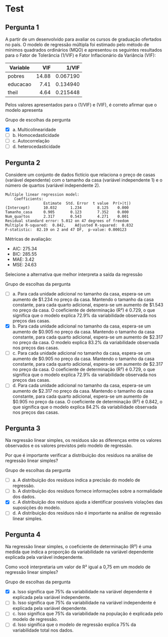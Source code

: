# Test

## Pergunta 1

A partir de um desenvolvido para avaliar os cursos de graduação ofertados no país. O modelo de regressão múltipla foi estimado pelo método de mínimos quadrados ordinários (MQO) e apresentou os seguintes resultados para o Fator de Tolerância (1/VIF) e Fator Inflacionário da Variância (VIF):

| Variable |   VIF |    1/VIF |
| -------- | ----: | -------: |
| pobres   | 14.88 | 0.067190 |
| educacao |  7.41 | 0.134940 |
| theil    |  4.64 | 0.215448 |

Pelos valores apresentados para o (1/VIF) e (VIF), é correto afirmar que o modelo apresenta

Grupo de escolhas da pergunta

- [x] a. Multicolinearidade
- [ ] b. Homocedasticidade
- [ ] c. Autocorrelação
- [ ] d. heterocedasticidade

## Pergunta 2

Considere um conjunto de dados fictício que relaciona o preço de casas (variável dependente) com o tamanho da casa (variável independente 1) e o número de quartos (variável independente 2).

    Multiple linear regression model:
        Coefficients:
                     Estimate  Std. Error  t value  Pr(>|t|)
    (Intercept)      10.032      1.234       8.125    0.000
    Tamanho_casa     0.905       0.123       7.352    0.000
    Num_quartos      2.317       0.543       4.271    0.001
    Residual standard error: 5.012 on 47 degrees of freedom
    Multiple R-squared:  0.842,    Adjusted R-squared:  0.832
    F-statistic:  82.19 on 2 and 47 DF,  p-value: 0.000123

Métricas de avaliação:

- AIC: 275.34
- BIC: 285.55
- MAE: 3.42
- MSE: 24.63

Selecione a alternativa que melhor interpreta a saída da regressão

Grupo de escolhas da pergunta

- [ ] a. Para cada unidade adicional no tamanho da casa, espera-se um aumento de $1.234 no preço da casa. Mantendo o tamanho da casa constante, para cada quarto adicional, espera-se um aumento de $1.543 no preço da casa. O coeficiente de determinação (R²) é 0.729, o que significa que o modelo explica 72.9% da variabilidade observada nos preços das casas.
- [x] b. Para cada unidade adicional no tamanho da casa, espera-se um aumento de $0.905 no preço da casa. Mantendo o tamanho da casa constante, para cada quarto adicional, espera-se um aumento de $2.317 no preço da casa. O modelo explica 83.2% da variabilidade observada nos preços das casas.
- [ ] c. Para cada unidade adicional no tamanho da casa, espera-se um aumento de $0.905 no preço da casa. Mantendo o tamanho da casa constante, para cada quarto adicional, espera-se um aumento de $2.317 no preço da casa. O coeficiente de determinação (R²) é 0.729, o que significa que o modelo explica 72.9% da variabilidade observada nos preços das casas.
- [ ] d. Para cada unidade adicional no tamanho da casa, espera-se um aumento de $2.317 no preço da casa. Mantendo o tamanho da casa constante, para cada quarto adicional, espera-se um aumento de $0.905 no preço da casa. O coeficiente de determinação (R²) é 0.842, o que significa que o modelo explica 84.2% da variabilidade observada nos preços das casas.

## Pergunta 3

Na regressão linear simples, os resíduos são as diferenças entre os valores observados e os valores previstos pelo modelo de regressão.

Por que é importante verificar a distribuição dos resíduos na análise de regressão linear simples?

Grupo de escolhas da pergunta

- [ ] a. A distribuição dos resíduos indica a precisão do modelo de regressão.
- [ ] b. A distribuição dos resíduos fornece informações sobre a normalidade dos dados.
- [x] c. A distribuição dos resíduos ajuda a identificar possíveis violações das suposições do modelo.
- [ ] d. A distribuição dos resíduos não é importante na análise de regressão linear simples.

## Pergunta 4

Na regressão linear simples, o coeficiente de determinação (R²) é uma medida que indica a proporção da variabilidade na variável dependente explicada pela variável independente.

Como você interpretaria um valor de R² igual a 0,75 em um modelo de regressão linear simples?

Grupo de escolhas da pergunta

- [x] a. Isso significa que 75% da variabilidade na variável dependente é explicada pela variável independente.
- [ ] b. Isso significa que 75% da variabilidade na variável independente é explicada pela variável dependente.
- [ ] c. Isso significa que 75% da variabilidade na população é explicada pelo modelo de regressão.
- [ ] d. Isso significa que o modelo de regressão explica 75% da variabilidade total nos dados.
